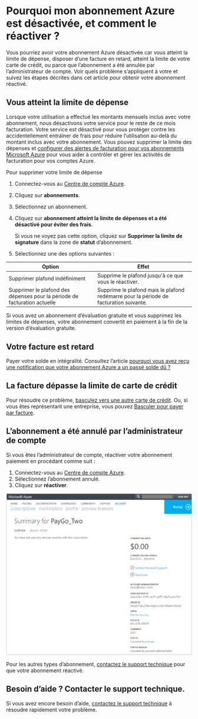 <properties
    pageTitle="Réactiver désactivé abonnement Azure | Microsoft Azure"
    description="Décrit lorsque que vous ayez un abonnement Azure désactivé et comment le réactiver."
    keywords="Azure abonnement désactivé"
    services=""
    documentationCenter=""
    authors="genlin"
    manager="mbaldwin"
    editor=""
    tags="billing"
    />

<tags
    ms.service="billing"
    ms.workload="na"
    ms.tgt_pltfrm="na"
    ms.devlang="na"
    ms.topic="article"
    ms.date="10/04/2016"
    ms.author="genli"/>

# <a name="why-is-my-azure-subscription-disabled-and-how-do-i-reactivate-it"></a>Pourquoi mon abonnement Azure est désactivée, et comment le réactiver ?

Vous pourriez avoir votre abonnement Azure désactivée car vous atteint la limite de dépense, disposer d’une facture en retard, atteint la limite de votre carte de crédit, ou parce que l’abonnement a été annulée par l’administrateur de compte. Voir quels problème s’appliquent à votre et suivez les étapes décrites dans cet article pour obtenir votre abonnement réactivé. 

## <a name="you-reached-your-spending-limit"></a>Vous atteint la limite de dépense

Lorsque votre utilisation a effectué les montants mensuels inclus avec votre abonnement, nous désactivons votre service pour le reste de ce mois facturation. Votre service est désactivé pour vous protéger contre les accidentellement entraîner de frais pour réduire l’utilisation au-delà du montant inclus avec votre abonnement. Vous pouvez supprimer la limite des dépenses et [configurer des alertes de facturation pour vos abonnements Microsoft Azure](billing-set-up-alerts.md) pour vous aider à contrôler et gérer les activités de facturation pour vos comptes Azure.

Pour supprimer votre limite de dépense

1. Connectez-vous au [Centre de compte Azure](https://account.windowsazure.com/Home/Index).

2. Cliquez sur **abonnements**.

3. Sélectionnez un abonnement.

4. Cliquez sur **abonnement atteint la limite de dépenses et a été désactivé pour éviter des frais**.

    Si vous ne voyez pas cette option, cliquez sur **Supprimer la limite de signature** dans la zone de **statut** d’abonnement.

5. Sélectionnez une des options suivantes :

|Option|Effet|
|------|------|
|Supprimer plafond indéfiniment|Supprime le plafond jusqu'à ce que vous le réactiver.|
|Supprimer le plafond des dépenses pour la période de facturation actuelle|Supprime le plafond mais le plafond redémarre pour la période de facturation suivante.|

Si vous avez un abonnement d’évaluation gratuite et vous supprimez les limites de dépenses, votre abonnement convertit en paiement à la fin de la version d’évaluation gratuite.

## <a name="your-bill-is-past-due"></a>Votre facture est retard

Payer votre solde en intégralité. Consultez l’article [pourquoi vous avez reçu une notification que votre abonnement Azure a un passé solde dû ?](billing-azure-subscription-past-due-balance.md#what-can-you-do-to-resolve-the-issue)

## <a name="the-bill-exceeds-your-credit-card-limit"></a>La facture dépasse la limite de carte de crédit

Pour résoudre ce problème, [basculez vers une autre carte de crédit](billing-how-to-change-credit-card.md). Ou, si vous êtes représentant une entreprise, vous pouvez [Basculer pour payer par facture](https://azure.microsoft.com/pricing/invoicing/).

## <a name="the-subscription-was-canceled-by-the-account-administrator"></a>L’abonnement a été annulé par l’administrateur de compte

Si vous êtes l’administrateur de compte, réactiver votre abonnement paiement en procédant comme suit : 

1. Connectez-vous au [Centre de compte Azure](https://account.windowsazure.com/Home/Index).
2. Sélectionnez l’abonnement annulé.
3. Cliquez sur **réactiver**.

![Capture d’écran montrant réactiver les liens dans le volet droit.](./media/billing-how-to-cancel-azure-subscription/reactivate-sub.png)

Pour les autres types d’abonnement, [contactez le support technique](https://portal.azure.com/?#blade/Microsoft_Azure_Support/HelpAndSupportBlade) pour que votre abonnement réactivé.

## <a name="need-help-contact-support"></a>Besoin d’aide ? Contacter le support technique.
Si vous avez encore besoin d’aide, [contactez le support technique](https://portal.azure.com/?#blade/Microsoft_Azure_Support/HelpAndSupportBlade) à résoudre rapidement votre problème. 


